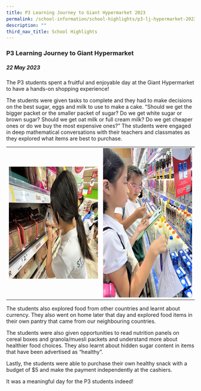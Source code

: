 ```yaml
---
title: P3 Learning Journey to Giant Hypermarket 2023
permalink: /school-information/school-highlights/p3-lj-hypermarket-2023/
description: ""
third_nav_title: School Highlights
---
```

### P3 Learning Journey to Giant Hypermarket

##### 22 May 2023

The P3 students spent a fruitful and enjoyable day at the Giant Hypermarket to have a hands-on shopping experience!

The students were given tasks to complete and they had to make decisions on the best sugar, eggs and milk to use to make a cake. “Should we get the bigger packet or the smaller packet of sugar? Do we get white sugar or brown sugar? Should we get oat milk or full cream milk? Do we get cheaper ones or do we buy the most expensive ones?” The students were engaged in deep mathematical conversations with their teachers and classmates as they explored what items are best to purchase.

<table>
<tbody><tr>
		<td><img alt="p3ljgiant01" src="/images/P3%20LJ%20to%20Giant%202023/exploring%20brown%20sugar.jpg" style="width:500px;height:300px;"> </td>
		<td><img alt="p3ljgiant02" src="/images/P3%20LJ%20to%20Giant%202023/which%20milk%20should%20we%20get.jpg" style="width:500px;height:400px;"> </td>
</tr></tbody></table>

The students also explored food from other countries and learnt about currency. They also went on home later that day and explored food items in their own pantry that came from our neighbouring countries. 

The students were also given opportunities to read nutrition panels on cereal boxes and granola/muesli packets and understand more about healthier food choices. They also learnt about hidden sugar content in items that have been advertised as “healthy”.

Lastly, the students were able to purchase their own healthy snack with a budget of $5 and make the payment independently at the cashiers.

It was a meaningful day for the P3 students indeed!